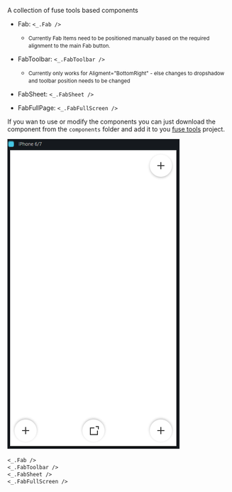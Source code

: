 A collection of fuse tools based components

   - Fab: `<_.Fab />`
       - <small>Currently Fab Items need to be positioned manually based on the required alignment to the main Fab button. </small>

   - FabToolbar: `<_.FabToolbar />` 
       - <small>Currently only works for Aligment="BottomRight" - else changes to dropshadow and toolbar position needs to be changed</small>

   - FabSheet: `<_.FabSheet />`
   - FabFullPage: `<_.FabFullScreen />`

If you wan to use or modify the components you can just download the component from the `components` folder and add it to you [fuse tools](https://www.fusetools.com/) project.

![Screenshot](preview.gif)

	<_.Fab />
	<_.FabToolbar />
	<_.FabSheet />
	<_.FabFullScreen />